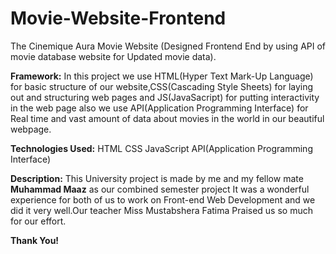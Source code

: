 # Movie-Website-Frontend
 The Cinemique Aura Movie Website (Designed Frontend End by using API of movie database website for Updated movie data).

**Framework:**
In this project we use HTML(Hyper Text Mark-Up Language) for basic structure of our website,CSS(Cascading Style Sheets) for laying out and structuring web pages and JS(JavaSacript) for putting interactivity in the web page also we use API(Application Programming Interface) for Real time and vast amount of data about movies in the world in our beautiful webpage.

**Technologies Used:**
HTML
CSS
JavaScript
API(Application Programming Interface)

**Description:**
This University project is made by me and my fellow mate **Muhammad Maaz** as our combined semester project It was a wonderful experience for both of us to work on Front-end Web Development and we did it very well.Our teacher Miss Mustabshera Fatima Praised us so much for our effort.


**Thank You!**
